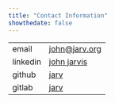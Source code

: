 ```yaml
---
title: "Contact Information"
showthedate: false
---
```


<table>
<tr><td>email</td><td><a href="mailto:john@jarv.org">john@jarv.org</a></td></tr>
<tr><td>linkedin</td><td><a href="https://www.linkedin.com/in/john-jarvis-287a246/">john jarvis</a></td></tr>
<tr><td>github</td><td><a href="https://github.com/jarv">jarv</a></td></tr>
<tr><td>gitlab</td><td><a href="https://gitlab.com/jarv">jarv</a></td></tr>
</table>

